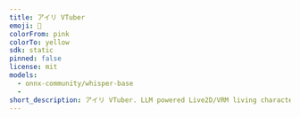 ```yaml
---
title: アイリ VTuber
emoji: 🌙
colorFrom: pink
colorTo: yellow
sdk: static
pinned: false
license: mit
models:
  - onnx-community/whisper-base
  -
short_description: アイリ VTuber. LLM powered Live2D/VRM living character.
---
```

